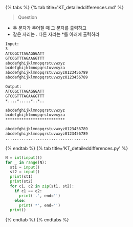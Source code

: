 {% tabs %}
{% tab title='KT_detaileddifferences.md' %}

> Question

* 두 문자가 주어질 때 그 문자를 출력하고
* 같은 자리는 . 다른 자리는 *를 아래에 출력하라

```txt
Input:
3
ATCCGCTTAGAGGGATT
GTCCGTTTAGAAGGTTT
abcdefghijklmnopqrstuvwxyz
bcdefghijklmnopqrstuvwxyza
abcdefghijklmnopqrstuvwxyz0123456789
abcdefghijklmnopqrstuvwxyz0123456789

Output:
ATCCGCTTAGAGGGATT
GTCCGTTTAGAAGGTTT
*....*.....*..*..

abcdefghijklmnopqrstuvwxyz
bcdefghijklmnopqrstuvwxyza
**************************

abcdefghijklmnopqrstuvwxyz0123456789
abcdefghijklmnopqrstuvwxyz0123456789
....................................

```

{% endtab %}
{% tab title='KT_detaileddifferences.py' %}

```py
N = int(input())
for _ in range(N):
  st1 = input()
  st2 = input()
  print(st1)
  print(st2)
  for c1, c2 in zip(st1, st2):
    if c1 == c2:
      print('.', end='')
    else:
      print('*', end='')
  print()
```

{% endtab %}
{% endtabs %}
